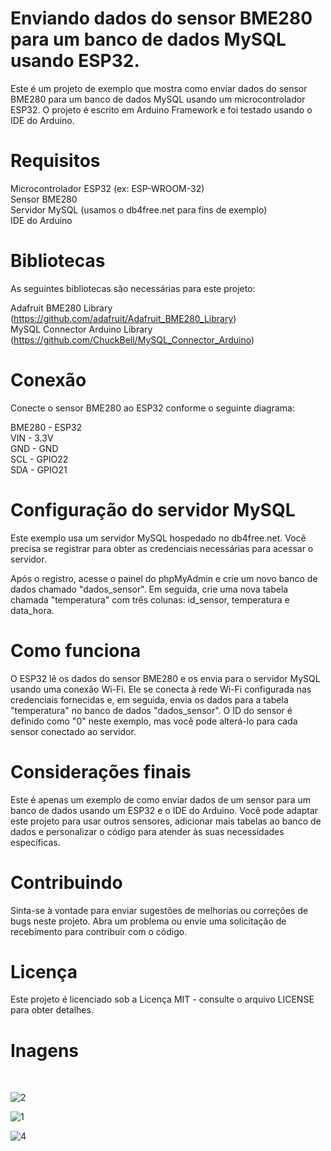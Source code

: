 # Enviando dados do sensor BME280 para um banco de dados MySQL usando ESP32.

Este é um projeto de exemplo que mostra como enviar dados do sensor BME280 para um banco de dados MySQL usando um microcontrolador ESP32. O projeto é escrito em Arduino Framework e foi testado usando o IDE do Arduino.

# Requisitos
Microcontrolador ESP32 (ex: ESP-WROOM-32)<br>
Sensor BME280<br>
Servidor MySQL (usamos o db4free.net para fins de exemplo)<br>
IDE do Arduino

# Bibliotecas
As seguintes bibliotecas são necessárias para este projeto:

Adafruit BME280 Library (https://github.com/adafruit/Adafruit_BME280_Library)<br>
MySQL Connector Arduino Library (https://github.com/ChuckBell/MySQL_Connector_Arduino)

# Conexão
Conecte o sensor BME280 ao ESP32 conforme o seguinte diagrama:

BME280 - ESP32<br>
VIN - 3.3V<br>
GND - GND<br>
SCL - GPIO22<br>
SDA - GPIO21<br>

# Configuração do servidor MySQL
Este exemplo usa um servidor MySQL hospedado no db4free.net. Você precisa se registrar para obter as credenciais necessárias para acessar o servidor.<br>

Após o registro, acesse o painel do phpMyAdmin e crie um novo banco de dados chamado "dados_sensor". Em seguida, crie uma nova tabela chamada "temperatura" com três colunas: id_sensor, temperatura e data_hora.

# Como funciona
O ESP32 lê os dados do sensor BME280 e os envia para o servidor MySQL usando uma conexão Wi-Fi. Ele se conecta à rede Wi-Fi configurada nas credenciais fornecidas e, em seguida, envia os dados para a tabela "temperatura" no banco de dados "dados_sensor". O ID do sensor é definido como "0" neste exemplo, mas você pode alterá-lo para cada sensor conectado ao servidor.

# Considerações finais
Este é apenas um exemplo de como enviar dados de um sensor para um banco de dados usando um ESP32 e o IDE do Arduino. Você pode adaptar este projeto para usar outros sensores, adicionar mais tabelas ao banco de dados e personalizar o código para atender às suas necessidades específicas.

# Contribuindo
Sinta-se à vontade para enviar sugestões de melhorias ou correções de bugs neste projeto. Abra um problema ou envie uma solicitação de recebimento para contribuir com o código.

# Licença
Este projeto é licenciado sob a Licença MIT - consulte o arquivo LICENSE para obter detalhes.
<br>

# Inagens
<br>

![2](https://user-images.githubusercontent.com/132787362/236897249-62541e56-f180-4cb0-a732-c56ad49a7ac1.jpeg)

![1](https://user-images.githubusercontent.com/132787362/236897270-e773b54a-fbf9-4f5a-9658-84343cbc0a2c.jpeg)

![4](https://user-images.githubusercontent.com/132787362/236897286-36905d6f-454c-4a56-bb52-fed4029ada47.jpeg)

